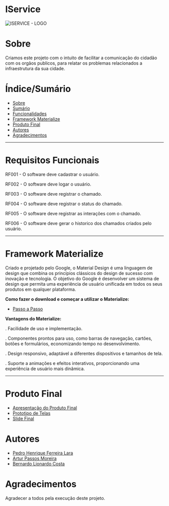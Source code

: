 # IService

![ISERVICE - LOGO](https://github.com/ArturPassosMoreira/Iservice/assets/103151820/01a1ecdf-f0cd-4a84-a3d4-bbcf5666ba9b)

# Sobre 

Criamos este projeto com o intuito de facilitar a comunicação do cidadão com os orgãos publicos, para relatar os problemas relacionados a infraestrutura da sua cidade.

# Índice/Sumário

* [Sobre](#sobre-o-projeto)
* [Sumário](#índice/sumário)
* [Funcionalidades](#requisitos-funcionais)
* [Framework Materialize](#framework-materialize)
* [Produto Final](#produto-final)
* [Autores](#autores)
* [Agradecimentos](#agradecimentos)

--------------------------------------------------------------------------------------------------------

# Requisitos Funcionais

RF001 - O software deve cadastrar o usuário.

RF002 - O software deve logar o usuário.

RF003 - O software deve registrar o chamado.

RF004 - O software deve registrar o status do chamado.

RF005 - O software deve registrar as interações com o chamado.

RF006 - O software deve gerar o historico dos chamados criados pelo usuário.

--------------------------------------------------------------------------------------------------------

# Framework Materialize

Criado e projetado pelo Google, o Material Design é uma linguagem de design que combina os princípios clássicos do design de sucesso com inovação e tecnologia. O objetivo do Google é desenvolver um sistema de design que permita uma experiência de usuário unificada em todos os seus produtos em qualquer plataforma.

**Como fazer o download e começar a utilizar o Materialize:**

* [Passo a Passo](https://materializecss.com/getting-started.html) 

**Vantagens do Materialize:** 

. Facilidade de uso e implementação.

. Componentes prontos para uso, como barras de navegação, cartões, botões e formulários, economizando tempo no desenvolvimento.

. Design responsivo, adaptável a diferentes dispositivos e tamanhos de tela.

. Suporte a animações e efeitos interativos, proporcionando uma experiência de usuário mais dinâmica.

--------------------------------------------------------------------------------------------------------

# Produto Final

* [Apresentação do Produto Final]()
* [Prototipo de Telas]()
* [Slide Final]()


# Autores

* [Pedro Henrique Ferreira Lara](https://github.com/PedroHFLara)
* [Artur Passos Moreira](https://github.com/ArturPassosMoreira)
* [Bernardo Lionardo Costa](https://github.com/BernardoLCosta)

# Agradecimentos

Agradecer a todos pela execução deste projeto.
